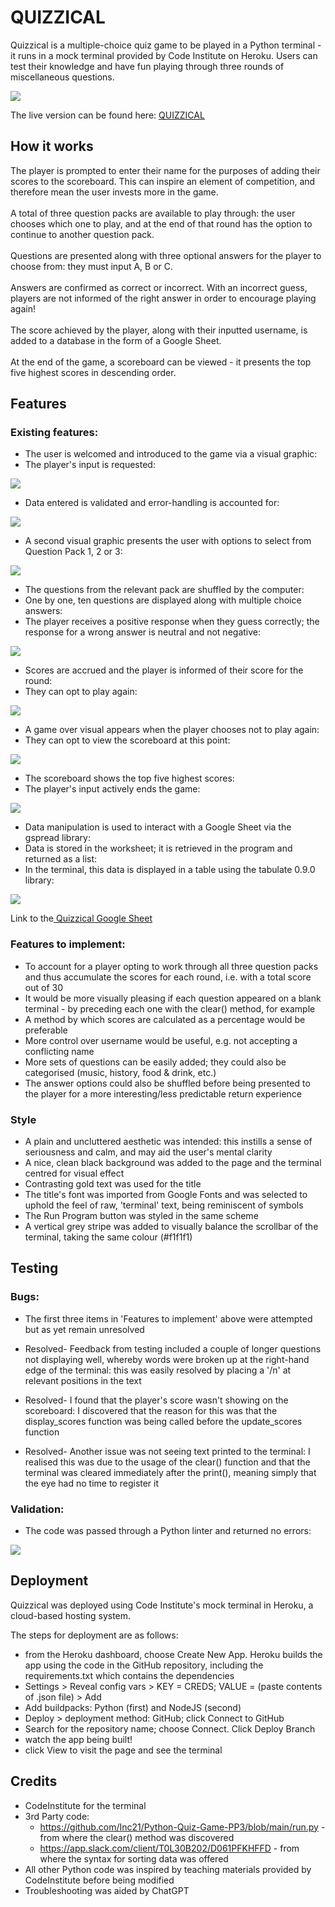 # QUIZZICAL

Quizzical is a multiple-choice quiz game to be played in a Python terminal - it runs in a mock terminal provided by Code Institute on Heroku.
Users can test their knowledge and have fun playing through three rounds of miscellaneous questions.

<img src="https://github.com/jillusc/QUIZ/blob/main/README%20documentation/quizzical-amiresponsive.webp">

The live version can be found here: <a href="https://quizzically-6a77b78fbbe8.herokuapp.com/">QUIZZICAL</a>



## How it works

The player is prompted to enter their name for the purposes of adding their scores to the scoreboard. This can inspire an element of competition, and therefore mean the user invests more in the game.<br><br>
A total of three question packs are available to play through: the user chooses which one to play, and at the end of that round has the option to continue to another question pack.<br><br>
Questions are presented along with three optional answers for the player to choose from: they must input A, B or C.<br><br>
Answers are confirmed as correct or incorrect. With an incorrect guess, players are not informed of the right answer in order to encourage playing again!<br><br>
The score achieved by the player, along with their inputted username, is added to a database in the form of a Google Sheet.<br><br>
At the end of the game, a scoreboard can be viewed - it presents the top five highest scores in descending order.



## Features

### Existing features:
* The user is welcomed and introduced to the game via a visual graphic:<br>
* The player's input is requested:
<img src="https://github.com/jillusc/QUIZ/blob/main/README%20documentation/quizzical-screen1.webp">


* Data entered is validated and error-handling is accounted for:
<img src="https://github.com/jillusc/QUIZ/blob/main/README%20documentation/quizzical error handling.webp">


* A second visual graphic presents the user with options to select from Question Pack 1, 2 or 3:
<img src="https://github.com/jillusc/QUIZ/blob/main/README%20documentation/quizzical-screen2.webp">


* The questions from the relevant pack are shuffled by the computer:<br>
* One by one, ten questions are displayed along with multiple choice answers:
* The player receives a positive response when they guess correctly; the response for a wrong answer is neutral and not negative:
<img src="https://github.com/jillusc/QUIZ/blob/main/README%20documentation/quizzical-screen3.webp">


* Scores are accrued and the player is informed of their score for the round:<br>
* They can opt to play again:
<img src="https://github.com/jillusc/QUIZ/blob/main/README%20documentation/quizzical-screen3b.webp">


* A game over visual appears when the player chooses not to play again:<br>
* They can opt to view the scoreboard at this point:
<img src="https://github.com/jillusc/QUIZ/blob/main/README%20documentation/quizzical-screen4.webp">


* The scoreboard shows the top five highest scores:
* The player's input actively ends the game:
<img src="https://github.com/jillusc/QUIZ/blob/main/README%20documentation/quizzical-screen5.webp">


* Data manipulation is used to interact with a Google Sheet via the gspread library:
* Data is stored in the worksheet; it is retrieved in the program and returned as a list:
* In the terminal, this data is displayed in a table using the tabulate 0.9.0 library:
<img src="https://github.com/jillusc/QUIZ/blob/main/README%20documentation/quizzical scoresheet.webp">

Link to the<a href="https://docs.google.com/spreadsheets/d/14aBiAc2JxeRauvC3_H2hoN2Nm3y-RgxoWKx92Rbr--I/edit?usp=sharing"> Quizzical Google Sheet</a>


### Features to implement:
* To account for a player opting to work through all three question packs and thus accumulate the scores for each round, i.e. with a total score out of 30
* It would be more visually pleasing if each question appeared on a blank terminal - by preceding each one with the clear() method, for example
* A method by which scores are calculated as a percentage would be preferable
* More control over username would be useful, e.g. not accepting a conflicting name
* More sets of questions can be easily added; they could also be categorised (music, history, food & drink, etc.)
* The answer options could also be shuffled before being presented to the player for a more interesting/less predictable return experience


### Style
* A plain and uncluttered aesthetic was intended: this instills a sense of seriousness and calm, and may aid the user's mental clarity
* A nice, clean black background was added to the page and the terminal centred for visual effect
* Contrasting gold text was used for the title
* The title's font was imported from Google Fonts and was selected to uphold the feel of raw, 'terminal' text, being reminiscent of symbols
* The Run Program button was styled in the same scheme
* A vertical grey stripe was added to visually balance the scrollbar of the terminal, taking the same colour (#f1f1f1)



## Testing

### Bugs:
* The first three items in 'Features to implement' above were attempted but as yet remain unresolved

* Resolved- Feedback from testing included a couple of longer questions not displaying well, whereby words were broken up at the right-hand edge of the terminal: this was easily resolved by placing a '/n' at relevant positions in the text
* Resolved- I found that the player's score wasn't showing on the scoreboard: I discovered that the reason for this was that the display_scores function was being called before the update_scores function
* Resolved- Another issue was not seeing text printed to the terminal: I realised this was due to the usage of the clear() function and that the terminal was cleared immediately after the print(), meaning simply that the eye had no time to register it

### Validation:
* The code was passed through a Python linter and returned no errors:
<img src="https://github.com/jillusc/QUIZ/blob/main/README%20documentation/python-linter-pass.webp">



## Deployment

Quizzical was deployed using Code Institute's mock terminal in Heroku, a cloud-based hosting system.

The steps for deployment are as follows:
  * from the Heroku dashboard, choose Create New App. Heroku builds the app using the code in the GitHub repository, including the requirements.txt which contains the dependencies
  * Settings > Reveal config vars > KEY = CREDS; VALUE = (paste contents of .json file) > Add
  * Add buildpacks: Python (first) and NodeJS (second)
  * Deploy > deployment method: GitHub; click Connect to GitHub
  * Search for the repository name; choose Connect. Click Deploy Branch
  * watch the app being built!
  * click View to visit the page and see the terminal



## Credits

* CodeInstitute for the terminal
* 3rd Party code:
  * https://github.com/Inc21/Python-Quiz-Game-PP3/blob/main/run.py - from where the clear() method was discovered
  * https://app.slack.com/client/T0L30B202/D061PFKHFFD - from where the syntax for sorting data was offered
* All other Python code was inspired by teaching materials provided by CodeInstitute before being modified
* Troubleshooting was aided by ChatGPT
